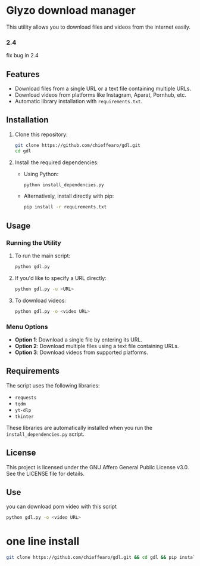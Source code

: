 # Glyzo download manager
This utility allows you to download files and videos from the internet easily.
### 2.4
fix bug in 2.4

## Features

- Download files from a single URL or a text file containing multiple URLs.
- Download videos from platforms like Instagram, Aparat, Pornhub, etc.
- Automatic library installation with `requirements.txt`.

## Installation

1. Clone this repository:

   ```bash
   git clone https://github.com/chieffearo/gdl.git 
   cd gdl
   ```

2. Install the required dependencies:
   - Using Python:
     ```bash
     python install_dependencies.py
     ```
   - Alternatively, install directly with pip:
     ```bash
     pip install -r requirements.txt
     ```

## Usage

### Running the Utility

1. To run the main script:

   ```bash
   python gdl.py
   ```

2. If you'd like to specify a URL directly:

   ```bash
   python gdl.py -u <URL>
   ```

3. To download videos:
   ```bash
   python gdl.py -o <video URL>
   ```

### Menu Options

- **Option 1**: Download a single file by entering its URL.
- **Option 2**: Download multiple files using a text file containing URLs.
- **Option 3**: Download videos from supported platforms.

## Requirements

The script uses the following libraries:

- `requests`
- `tqdm`
- `yt-dlp`
- `tkinter`

These libraries are automatically installed when you run the `install_dependencies.py` script.

## License

This project is licensed under the GNU Affero General Public License v3.0. See the LICENSE file for details.
## Use

you can download porn video with this script
   ```bash
   python gdl.py -o <video URL>
   ```
# one line install
```bash
git clone https://github.com/chieffearo/gdl.git && cd gdl && pip install -r requirements.txt && python gdl.py
```
